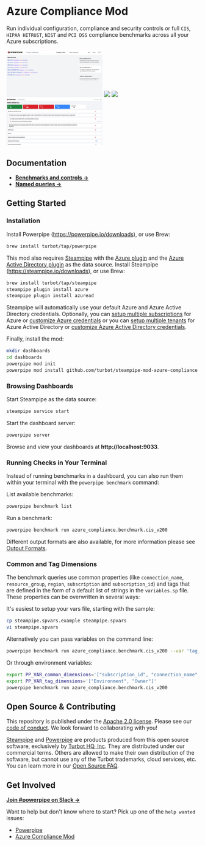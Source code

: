 # Azure Compliance Mod

Run individual configuration, compliance and security controls or full `CIS`, `HIPAA HITRUST`, `NIST` and `PCI DSS` compliance benchmarks across all your Azure subscriptions.

<img src="https://raw.githubusercontent.com/turbot/steampipe-mod-azure-compliance/main/docs/azure_compliance_dashboard.png" width="50%" type="thumbnail"/>
<img src="https://raw.githubusercontent.com/turbot/steampipe-mod-azure-compliance/main/docs/azure_cis_v200_dashboard.png" width="50%" type="thumbnail"/>
<img src="https://raw.githubusercontent.com/turbot/steampipe-mod-azure-compliance/main/docs/azure_cis_v200_console.png" width="50%" type="thumbnail"/>
<img src="https://raw.githubusercontent.com/turbot/steampipe-mod-azure-compliance/main/docs/azure_hipaa_hitrust_dashboard.png" width="50%" type="thumbnail"/>

## Documentation

- **[Benchmarks and controls →](https://hub.powerpipe.io/mods/turbot/azure_compliance/controls)**
- **[Named queries →](https://hub.powerpipe.io/mods/turbot/azure_compliance/queries)**

## Getting Started

### Installation

Install Powerpipe (https://powerpipe.io/downloads), or use Brew:

```sh
brew install turbot/tap/powerpipe
```

This mod also requires [Steampipe](https://steampipe.io) with the [Azure plugin](https://hub.steampipe.io/plugins/turbot/azure) and the [Azure Active Directory plugin](https://hub.steampipe.io/plugins/turbot/azuread) as the data source. Install Steampipe (https://steampipe.io/downloads), or use Brew:

```sh
brew install turbot/tap/steampipe
steampipe plugin install azure
steampipe plugin install azuread
```

Steampipe will automatically use your default Azure and Azure Active Directory credentials. Optionally, you can [setup multiple subscriptions](https://hub.steampipe.io/plugins/turbot/azure#multi-subscription-connections) for Azure or [customize Azure credentials](https://hub.steampipe.io/plugins/turbot/azure#configuring-azure-credentials) or you can [setup multiple tenants](https://hub.steampipe.io/plugins/turbot/azuread#multi-tenant-connections) for Azure Active Directory or [customize Azure Active Directory credentials](https://hub.steampipe.io/plugins/turbot/azuread#configuring-azure-active-directory-credentials).


Finally, install the mod:

```sh
mkdir dashboards
cd dashboards
powerpipe mod init
powerpipe mod install github.com/turbot/steampipe-mod-azure-compliance
```

### Browsing Dashboards

Start Steampipe as the data source:

```sh
steampipe service start
```

Start the dashboard server:

```sh
powerpipe server
```

Browse and view your dashboards at **http://localhost:9033**.

### Running Checks in Your Terminal

Instead of running benchmarks in a dashboard, you can also run them within your
terminal with the `powerpipe benchmark` command:

List available benchmarks:

```sh
powerpipe benchmark list
```

Run a benchmark:

```sh
powerpipe benchmark run azure_compliance.benchmark.cis_v200
```

Different output formats are also available, for more information please see
[Output Formats](https://powerpipe.io/docs/reference/cli/benchmark#output-formats).

### Common and Tag Dimensions

The benchmark queries use common properties (like `connection_name`, `resource_group`, `region`, `subscription` and `subscription_id`) and tags that are defined in the form of a default list of strings in the `variables.sp` file. These properties can be overwritten in several ways:

It's easiest to setup your vars file, starting with the sample:

```sh
cp steampipe.spvars.example steampipe.spvars
vi steampipe.spvars
```

Alternatively you can pass variables on the command line:

```sh
powerpipe benchmark run azure_compliance.benchmark.cis_v200 --var 'tag_dimensions=["Environment", "Owner"]'
```

Or through environment variables:

```sh
export PP_VAR_common_dimensions='["subscription_id", "connection_name", "resource_group"]'
export PP_VAR_tag_dimensions='["Environment", "Owner"]'
powerpipe benchmark run azure_compliance.benchmark.cis_v200
```

## Open Source & Contributing

This repository is published under the [Apache 2.0 license](https://www.apache.org/licenses/LICENSE-2.0). Please see our [code of conduct](https://github.com/turbot/.github/blob/main/CODE_OF_CONDUCT.md). We look forward to collaborating with you!

[Steampipe](https://steampipe.io) and [Powerpipe](https://powerpipe.io) are products produced from this open source software, exclusively by [Turbot HQ, Inc](https://turbot.com). They are distributed under our commercial terms. Others are allowed to make their own distribution of the software, but cannot use any of the Turbot trademarks, cloud services, etc. You can learn more in our [Open Source FAQ](https://turbot.com/open-source).

## Get Involved

**[Join #powerpipe on Slack →](https://turbot.com/community/join)**

Want to help but don't know where to start? Pick up one of the `help wanted` issues:

- [Powerpipe](https://github.com/turbot/powerpipe/labels/help%20wanted)
- [Azure Compliance Mod](https://github.com/turbot/steampipe-mod-azure-compliance/labels/help%20wanted)
